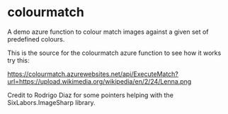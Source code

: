 # colourmatch
A demo azure function to colour match images against a given set of predefined colours.

This is the source for the colourmatch azure function to see how it works try this:

https://colourmatch.azurewebsites.net/api/ExecuteMatch?url=https://upload.wikimedia.org/wikipedia/en/2/24/Lenna.png

Credit to Rodrigo Diaz for some pointers helping with the SixLabors.ImageSharp library.

